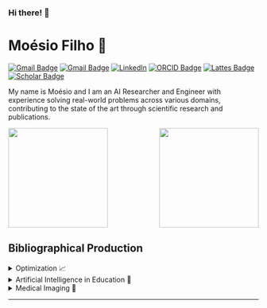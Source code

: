 ### Hi there! 👋
# Moésio Filho :milky_way:
[![Gmail Badge](https://img.shields.io/badge/-moesio.wenceslau@ufrpe.br-c14438?style=flat-square&logo=Gmail&logoColor=white&link=mailto:moesio.wenceslau@ufrpe.br)](mailto:moesio.wenceslau@ufrpe.br) [![Gmail Badge](https://img.shields.io/badge/-moesio.f@gmail.com-c14438?style=flat-square&logo=Gmail&logoColor=white&link=mailto:moesio.f@gmail.com)](mailto:moesio.f@gmail.com)
[![LinkedIn](https://img.shields.io/badge/-LinkedIn-%230077B5.svg?style=flat-square&labelColor=grey&logo=linkedin&logoColor=white&link=https://www.linkedin.com/in/moesiof/)](https://www.linkedin.com/in/moesiof/)
[![ORCID Badge](https://img.shields.io/badge/-ORCID-green?style=flat-square&labelColor=grey&color=green&link=https://orcid.org/0000-0002-8984-4001)](https://orcid.org/0000-0002-8984-4001)
[![Lattes Badge](https://img.shields.io/badge/-CNPq%20Lattes-green?style=flat-square&labelColor=grey&color=blue&link=http://lattes.cnpq.br/2052605083076286)](http://lattes.cnpq.br/2052605083076286)
[![Scholar Badge](https://img.shields.io/badge/-Google%20Scholar-green?style=flat-square&labelColor=grey&color=orange&link=https://scholar.google.com/citations?user=3Xr6bNkAAAAJ&hl=en)](https://scholar.google.com/citations?user=3Xr6bNkAAAAJ&hl=en)

My name is Moésio and I am an AI Researcher and Engineer with experience solving real-world problems across various domains, contributing to the state of the art through scientific research and publications. 

<div style="display: flex; justify-content: space-between;">
<img height=200 align="center" src="https://github-readme-stats.vercel.app/api?username=moesio-f&theme=vue-dark&show_icons=true&hide_border=true&count_private=true&card_width=200"/>
<img height=200 align="center" src="https://github-readme-stats.vercel.app/api/top-langs/?username=moesio-f&theme=vue-dark&size_weight=0.3&count_weight=0.7&hide=jupyter%20notebook,asp,shell,makefile,dockerfile&layout=compact&hide_border=true&card_width=200"/>
</div>

## Bibliographical Production

<details>
<summary>Optimization 📈</summary>

> OLIVEIRA, F.B., SILVA-FILHO, M.W., BARBOSA, G.A., FREITAS, J.P., PENNA, C., MIRANDA, P.B.C. (2025). [Machine Learning and Time Series Analysis to Forecast Hotel Room Prices](https://doi.org/10.1007/978-3-031-79035-5_25). In: Paes, A., Verri, F.A.N. (eds) Intelligent Systems. BRACIS 2024. Lecture Notes in Computer Science, vol 15414. Springer, Cham. 

> MIRANDA, PÉRICLES B.C.; GIRÁLDEZ-CRU, JESÚS; SILVA-FILHO, MÓESIO W.; ZARCO, CARMEN; CORDÓN, OSCAR. [Learning Agents’ Behavioral Patterns in Agent-Based Modeling by Means of Evolutionary Algorithms](https://doi.org/10.1109/CEC60901.2024.10612079). 2024 IEEE Congress on Evolutionary Computation (CEC). [S. l.]: IEEE, 30 jun. 2024.
  
> SILVA FILHO, MOÉSIO W. DA; BARBOSA, GABRIEL A.; MIRANDA, PÉRICLES B. C. [Learning Global Optimization by Deep Reinforcement Learning](https://dx.doi.org/10.1007/978-3-031-21689-3_30). Intelligent Systems. 1ed.: Springer Cham, 2022, p. 417-433.

> SILVA FILHO, M. W. DA, BARBOSA, G. A., MIRANDA, P. B. C., NASCIMENTO, A. C. A., & MELLO, R. F. (2021). [Zeroth Order Policy Search Methods for Global Optimization Problems: An Experimental Study](https://doi.org/10.5753/eniac.2021.18254 ). In Anais do XVIII Encontro Nacional de Inteligência Artificial e Computacional (ENIAC 2021) (pp. 209–220). Encontro Nacional de Inteligência Artificial e Computacional. Sociedade Brasileira de Computação. 

</details>

<details>
<summary>Artificial Intelligence in Education 🏫</summary>

> OLIVEIRA, H., MELLO, R. F., MIRANDA, P., BATISTA, H., FILHO, M. W. DA S., CORDEIRO, T., BITTENCOURT, I. I., & ISOTANI, S. (2025). [A Benchmark Dataset of Narrative Student Essays with Multi-Competency Grades for Automatic Essay Scoring in Brazilian Portuguese](https://doi.org/10.1016/j.dib.2025.111526 ). In Data in Brief (p. 111526). Elsevier BV. 
  
> Freitas, E., Batista, H. H. N., Barbosa, G. A., Wenceslau, M., Portela, C., Isotani, S., Cordeiro, T., Bittencourt, I. I., Yasojima, K., Sobrinho, Á., Lisboa, R., & Ferreira Mello, R. (2022). [Learning Analytics Desconectada: Um Estudo de Caso em Análise de Produções Textuais](https://doi.org/10.5753/wapla.2022.226823 ). Anais do I Workshop de Aplicações Práticas de Learning Analytics em Instituições de Ensino no Brasil (WAPLA 2022).

> LIMA, T. B.; MELLO, R. F.; SILVA FILHO, M. W. da.; BITTENCOURT, I. I.; CORDEIRO, T. D.; JOSE, J. [Sequence Labeling Algorithms for Punctuation Restoration in Brazilian Portuguese Texts](http://dx.doi.org/10.1007/978-3-031-21689-3_43). Intelligent Systems. 1ed.: Springer Cham, 2022, v. , p. 616-630.

> SILVA FILHO, MÓESIO WENCESLAU DA; NASCIMENTO, ANDRÉ C. A.; MIRANDA, PÉRICLES; RODRIGUES, LUIZ; CORDEIRO, THIAGO; ISOTANI, SEIJI; BITTENCOURT, IG IBERT; MELLO, RAFAEL FERREIRA. [Automated Formal Register Scoring of Student Narrative Essays Written in Portuguese](https://doi.org/10.5753/wapla.2023.236084). Anais do II Workshop de Aplicações Práticas de Learning Analytics em Instituições de Ensino no Brasil (WAPLA 2023). [S. l.]: Sociedade Brasileira de Computação, 2023.

> MELLO, R. F., OLIVEIRA, H., WENCESLAU, M., BATISTA, H., CORDEIRO, T., BITTENCOURT, I. I., AND ISOTANIF, S. (2024). [PROPOR’24 competition on automatic essay scoring of Portuguese narrative essays](https://aclanthology.org/2024.propor-2.1/). In Proceedings of the 16th International Conference on Computational Processing of Portuguese - Vol. 2, pages 1–5, Santiago de Compostela, Galicia/Spain. Association for Computational Linguistics.

</details>

<details>
<summary>Medical Imaging 🩻</summary>

> MOÉSIO WENCESLAU DA SILVA FILHO, HYAN BATISTA, BARBOSA, G., MANGAROSKA, K., & VESIN, B.' (2024). [How to Evaluate Machine Learning in Medical Imaging? A Case Study on Renal Scintigraphy](http://dx.doi.org/10.13140/RG.2.2.30448.98569). 2024 IEEE International Symposium on Biomedical Imaging (ISBI). (Poster)
  
</details>

---
